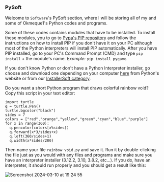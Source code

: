 ### PySoft
Welcome to `Software`'s PySoft section, where I will be storing all of my and some of Okmeque1's Python codes and programs.

Some of these codes contains modules that have to be installed. To install these modules, you to go to [Pypa's PIP repository](https://github.com/pypa/pip) and follow the instructions on how to install PIP if you don't have it on your PC although most of the Python interpreters will install PIP automatically.
After you have PIP installed, go to your PC's Command Prompt (CMD) and type `pip install` + the module's name. *Example:* `pip install pygame`.

If you don't know Python or don't have a Python Interpreter installer, go choose and download one depending on your computer [here](https://www.python.org/downloads/) from Python's website or from our [InstallerSoft category](https://github.com/GamerSoft24/Software/tree/Main/InstallerSoft/Windows/Python).

Do you want a short Python program that draws colorful rainbow void? Copy this script in your text editor:
```
import turtle
q = turtle.Pen()
turtle.bgcolor("black")
sides = 7
colors = ["red","orange","yellow","green","cyan","blue","purple"]
for x in range(360):
  q.pencolor(colors[x%sides])
  q.forward(x*3/sides+x)
  q.left(360/sides+1)
  q.width(x*sides/200)
```
Then name your file `rainbow void.py` and save it. Run it by double-clicking the file just as you would with any files and programs and make sure you have an interpreter installer (3.12.2, 3.10, 3.8.2, etc...). If you do, have an interpreter, it should run properly and you should get a result like this:

![Screenshot 2024-03-10 at 19 24 55](https://github.com/GamerSoft24/Software/assets/136463938/07d213aa-acf2-4a58-bfae-32a5b3fce544)
